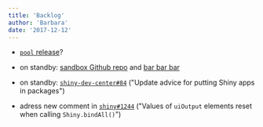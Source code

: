 ```yaml
---
title: 'Backlog'
author: 'Barbara'
date: '2017-12-12'
---
```


- [`pool` release](https://github.com/rstudio/pool/pull/57)?

- on standby: [sandbox Github repo](https://github.com/bborgesr/sandbox) and [bar bar bar](https://barbara.shinyapps.io/barbarbar/)

- on standby: [`shiny-dev-center#84`](https://github.com/rstudio/shiny-dev-center/issues/84) ("Update advice for putting Shiny apps in packages")

- adress new comment in [`shiny#1244`](https://github.com/rstudio/shiny/issues/1244#issuecomment-350421472) ("Values of `uiOutput` elements reset when calling `Shiny.bindAll()`")